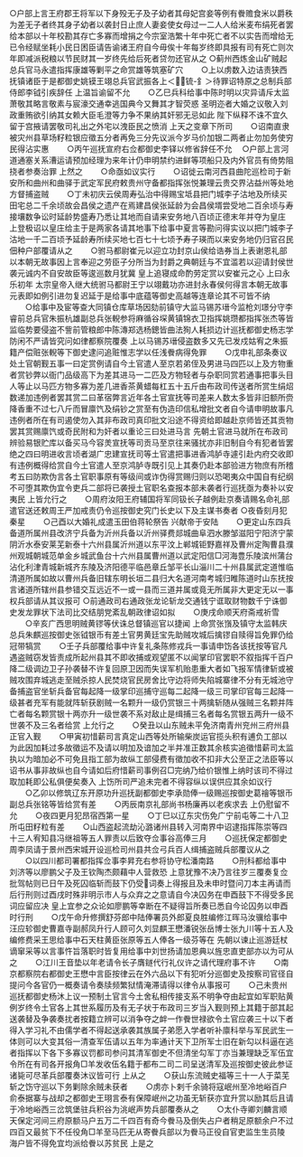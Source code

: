 <!-- { "loadSidebar": true } -->
○户部上言王府郡王将军以下身殁无子及子幼者其母妃宫妾等例有餋赡食米以爵秩为差无子者终其身子幼者以袭封日止庶人妻妾使女母过一二人人给米麦布绢死者罢给本部以十年校勘其存亡多寡而增捐之今宗室浩繁十年中死亡者不以实告而增给无已令经赋坐耗小民日困臣请告谕诸王府自今毋俟十年每岁终即具报有司有死亡则次年即减派税粮以节民财其一岁终先给后死者贷勿还官从之
○蓟州西炼金山矿贼起总兵官马永遣指挥康雄等剿平之命赏雄等筑塞矿穴
　　○上以虏数入边诘责狭西抚镇诸臣于是都御史姚镆王翊总兵官武振各上＜锍-釒＞待罪诏特原之总制兵部侍郎李钺引疾辞任  上温旨谕留不允
　　○乙巳兵科给事中陈时明以灾异请斥太监萧敬其略言敬素与宸濠交通幸逃国典今又舞其才智荧惑  圣明迩者大婚之议敬入刘政重贿欲引纳其女赖大臣毛澄等力争不果纳其奸邪无忌如此  陛下纵释不诛不宜久留于宫掖请罢敬司礼出之外宅以洩臣民之愤消  上天之变章下所司
　　○诏南直隶被灾州县草场籽粒银应徵五分者再免三分先议派今岁马价加银二两者止勿加务使穷民得沾实惠
　　○丙午巡抚宣府右佥都御史李铎以修省辞任不允
　○户部上言河道通塞关系漕运请预加经理为来年计仍申明禁约进鲜等项船只及内外官员有倚势阻挠者参奏治罪  上然之
　　○命亟如议实行
　　○诏徙云南河西县曲陀巡检司于新安所和曲州和曲驿于武定军民府敕贵州守备都指挥张悦兼理云贵交界沾益州等处地方督捕盗贼
　　○丁未初庆云侯周寿弘治中得赐宝坻县把门城李子沽地及所续买田宅总二千余顷故会昌侯之遗产在焉建昌侯张延龄为会昌侯壻尝受地二百余顷与寿接壤数争讼时延龄势盛寿乃悉让其地而自请来安务地八百顷正德末年并夺为皇庄  上登极诏以皇庄给主于是两家各请其地事下给事中夏言等勘问得实议以把门城李子沽地一千二百顷予延龄寿所续买地七百七十七顷予寿子瑛而以来安务地仍归官召民佃种户部覆请从之
　　○驸马都尉崔元以迎立功封京山侯给诰券当上表谢恩礼部以本朝无故事因上言奉迎之劳臣子分所当为封爵之典朝廷与不宜滥若以迎请封侯世袭元诚内不自安故臣等逡巡数月犹冀  皇上追寝成命酌劳定赏以安崔元之心  上曰永乐初年  太宗皇帝入继大统驸马都尉王宁以翊戴功亦进封永春侯何得言本朝无故事元表即如例引进勿复迟延于是给事中底蕴等御史高越等连章论其不可皆不纳
　　○给事中及宦等查大同镇仓库草场因劾前镇守大监马锡苏瑨今监枪刘璟分守李睿前总兵官朱振杭雄副总兵张輗参将麻循谷堔黄镇锦衣卫指挥姚瓒都指挥张杰等皆监临势要侵盗不訾前管粮郎中陈漙郑选杨鏓皆曲法狥人耗损边计巡抚都御史杨志学防闲不严请皆究问如律都察院覆奏  上以马锡苏瑨侵盗数多又先已发戍姑宥之朱振籍产偿赃张輗等下御史逮问追赃惟志学以任浅餋病得免罪
　　○戊申礼部条奏议处土官朝觐五事一曰定赏例请自今土官遣人至京若弟侄及男进马四匹以上及方物重者赏钞弊以衙门品级高下为差其进马一二匹及方物轻者与杂职同赏若通事把事头目人等止以马匹方物多寡为差几进香茶黄蜡每杠五十五斤由布政司传送者所赏生绢炤数递加违例者罢其赏二曰革宿弊言近年各土官宣抚等司差来人数太多皆非旧额所赍降香重不过七八斤而冒廪饩及绢钞之赏至有伪造印信私增批文者自今请申明故事凡违例者所在有司遏使勿入其非布政司真印批文沿途不得资给即越赴京师皆还其贡物罢其赏赐廪饩或奇民附和为奸者以重论三曰处进马言  先朝土官进马就所在布政司辨验易银贮库以备买马今容羙宣抚等司贡马至京往来骚扰亦非旧制自今有犯者皆罢绝之四曰明进收言顷者湖广忠建宣抚司等土官遣把事进香鸿胪寺遽引赴内府交收即有违例概得给赏自今土官遣人至京鸿胪寺既引见上其奏仍赴本部验进方物庶有所稽考五曰防欺伪言各土官职事原有等级间或诈伪得赏赐归则以恐喝夷众中国自有纪纲不可堕其欺伪宜令吏兵二部将已袭授土官职名查报本部未袭者行巡抚亟为奏补以安夷民  上皆允行之
　　○周府汝阳王府辅国将军同钑长子越例赴京奏请赐名命礼部遣官送还敕周王严加戒责仍令巡按御史究门长史以下及主谋书奏者
○夜昏刻月犯秦星
　　○己酉以大婚礼成遣玉田伯蒋轮祭告  兴献帝于安陆
　　○更定山东四兵备道所属州县改济宁兵备为沂州兵备以沂州驿费郯城曲阜泗水滕邹滋阳宁阳济宁蒙阴沂水泰安莱芜新泰十六州县属沂州道以东平汶上郸城钜野嘉祥及曹州定陶曹县濮州观城朝城范单金乡城武鱼台十六州县属曹州道以武定阳信□河海豊乐陵滨州蒲台沾化利津青城新城齐东陵及济阳德平临邑章丘邹平长山淄川二十州县属武定道惟临清道所属如故以曹州兵备旧辖东明长垣二县归大名道河南考城归睢陈道时山东抚按言诸道所辖州县参错交互远近不一或一县而三道并属或竟无所属非大更定无以一事权兵部请从其议报可
○前通政司右通政张龙论斩龙交通钱宁诓取财物数千宁诛御史发龙罪状下法司比交结朋党紊乱朝政律诏如拟
　　○庚戌命顺天府斋戒祈雪
　　○辛亥广西思明贼黄镠等伏诛总督镇巡官以捷闻  上命赏张嵿及镇守太监韩庆总兵朱麒巡按御史张钺银币有差土官男黄廷宝先助贼攻城后擒镠自赎得旨免罪仍给冠带犒赏
　　○壬子兵部覆给事中许复礼条陈修戎兵一事请申饬各该抚按等官凡遇盗贼窃发皆责成所起州县其不即收捕或观望匿不以闻掌印官罢职不叙指挥千百户降二级调边卫子孙袭替不许复回原卫因而失误军机贻患重大者如飞报军情律斩或被贼攻围弃城逃走至贼杀掠人民焚烧官民房舍比守边将师失陷城寨律不分有无城池守备捕盗官坐斩兵备官每起降一级掌印巡捕守巡每二起降一级三司掌印官每三起降一级甚者充军有能就阵斩获剧贼一名颗升一级仍赏银三十两擒斩随从强贼三名颗并阵亡者每名颗赏银十两亦升一级世袭不系对敌止是缉捕三名者每名赏银五两升一级不世袭不及三名者给赏  上允行之
　　○癸丑以山东贼未平免济南青州兖州三府州县正官入觐
　　○甲寅初惜薪司言真定山西等处所输柴炭运官揽头积有逋负工部以为此因加耗过多故徵运不及请以明加及谙加之半并准正数其余核实追徵惜薪司太监执以为暗加必不可免且指工部为故纵工部侵费有徵加收不扣非大公至正之法臣等以诏书从事非故纵也自今请如后府惜薪司事例召□完纳乃给价银惟上纳时该司不得过取加耗即公私俱便矣奏入  上饬所司严追未完者不得容纵以误供应其余如议行
　　○乙卯以修筑辽东开原功升巡抚副都御史李承勋俸一级赐巡按御史葛禬等银币副总兵张铭等皆给赏有差
　　○丙辰南京礼部尚书杨廉再以老疾求去  上仍慰留不允
　　○夜四更月犯昂宿西第一星
　　○丁巳以辽东灾伤免广宁前屯等二十八卫所屯田籽粒有差
　　○山西盗起流劫沁潞诸州县转入河南界中诏逮指挥陈崇等四十三人宥知县冯继祖等五人罪责以后致夺佥事谷高俸三月
　　○巡抚保定都御史周李凤请于景州西宋城开设巡检司州县共佥弓兵百人缉捕盗贼兵部覆议从之
　　○以四川都司署都指挥佥事李昇充右参将协守松潘南路
　　○刑科都给事中刘济等以廖鹏父子及王钦陶杰颇藉中人营救恐  上意犹豫不决乃言往岁三覆奏复佥批驾帖则已日午及死囚临斩而鼓下仍受词奏上得报且及未申时暨问刀本主再请而后行刑则过酉戌时殊非明示市人与众弃之之意请自今决囚务在申酉鼓下不得受多民词应留应决  皇上宜参之众论如廖鹏等幸断在不疑得旨所奏已悉自今论囚务以申酉时行刑
　　○戊午命升修撰舒芬郎中陆俸署员外郎夏良胜编修江晖马汝骥给事中汪应轸御史曹嘉寺副郝凤升行人顾可久刘显麒王懋潘锐张岳博士张九川等十五人及编修费采王思给事中石天柱黄臣张原等五人俸各一级芬等在  先朝以谏止巡游廷杖谪窜采等以言事忤旨落职时皆复用给事中刘世扬请加恩典以旌忠直吏部亦以为可从之
　　○江川王音垫以年老请令长子膺鐩代行礼仪许之请代理府事不许
　　○南京都察院右都御史王懋中言臣按律云在外六品以下有犯听分巡御史及按察司官径自提问今各官仍一概奏请令奏牍频繁狱情淹滞请得以律令从事报可
　　○己未贵州巡抚都御史杨沐上议一预制土官言今土舍私相传接支系不明争夺由起宜如军职贴黄例岁终令土官各上其世系履历及有无子状于布政司三岁当入觐则预上其籍于部其起送袭替及争袭奏扰者按籍立辨可以消争夺之衅一作餋世禄欲令土官应袭三十以下者得入学习礼不由儒学者不得起送承袭其族属子弟愿入学者听补廪科举与军民武生一体则可以大变其俗一清查军伍请以五年为率通计天下卫所军士旧在新勾以科逼在逃者指挥以下各下多寡议罚都司参问其清军御史不但清坐勾军丁亦当兼理缺乏军伍宜令所在有司各开报角□羊发收伍名籍于都布二司二司呈送清军及巡按御史彼此参证诸毙可尽革兵部覆奏沐议皆可行  上从之
　　○获山东流贼史福等三十一人于菜芜斩之饬守巡以下务剿除余贼未获者
　　○虏亦卜剌千余骑将寇岷州至冷地峪百户俞泰据寨与战却之都御史王珝言泰有保障岷州之功虽无斩获亦宜升赏以励其后且请于冷地峪西三岔筑堡驻兵积谷为洮岷声势兵部覆奏从之
　　○太仆寺卿刘麟言顺天保定河间三府原额马户五万二千四百有奇今餋马及倒失占户者稍足原额余户不过四百又最贫下不任役角□羊至马匹无从寄餋兵部以为餋马正役自官吏监生生员陵  海户皆不得免宜均派给餋以苏贫民  上是之
